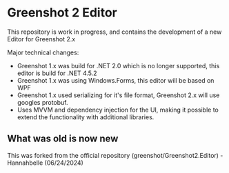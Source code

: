 # Greenshot 2 Editor

This repository is work in progress, and contains the development of a new Editor for Greenshot 2.x

Major technical changes:

- Greenshot 1.x was build for .NET 2.0 which is no longer supported, this editor is build for .NET 4.5.2
- Greenshot 1.x was using Windows.Forms, this editor will be based on WPF
- Greenshot 1.x used serializing for it's file format, Greenshot 2.x will use googles protobuf.
- Uses MVVM and dependency injection for the UI, making it possible to extend the functionality with additional libraries.

## What was old is now new

This was forked from the official repository (greenshot/Greenshot2.Editor) -Hannahbelle (06/24/2024)


